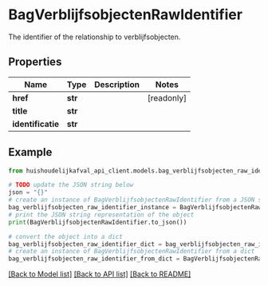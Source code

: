 # BagVerblijfsobjectenRawIdentifier

The identifier of the relationship to verblijfsobjecten.

## Properties

Name | Type | Description | Notes
------------ | ------------- | ------------- | -------------
**href** | **str** |  | [readonly] 
**title** | **str** |  | 
**identificatie** | **str** |  | 

## Example

```python
from huishoudelijkafval_api_client.models.bag_verblijfsobjecten_raw_identifier import BagVerblijfsobjectenRawIdentifier

# TODO update the JSON string below
json = "{}"
# create an instance of BagVerblijfsobjectenRawIdentifier from a JSON string
bag_verblijfsobjecten_raw_identifier_instance = BagVerblijfsobjectenRawIdentifier.from_json(json)
# print the JSON string representation of the object
print(BagVerblijfsobjectenRawIdentifier.to_json())

# convert the object into a dict
bag_verblijfsobjecten_raw_identifier_dict = bag_verblijfsobjecten_raw_identifier_instance.to_dict()
# create an instance of BagVerblijfsobjectenRawIdentifier from a dict
bag_verblijfsobjecten_raw_identifier_from_dict = BagVerblijfsobjectenRawIdentifier.from_dict(bag_verblijfsobjecten_raw_identifier_dict)
```
[[Back to Model list]](../README.md#documentation-for-models) [[Back to API list]](../README.md#documentation-for-api-endpoints) [[Back to README]](../README.md)


